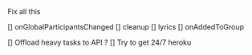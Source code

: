 Fix all this

[] onGlobalParticipantsChanged
[] cleanup
[] lyrics
[] onAddedToGroup





[] Offload heavy tasks to API ?
[] Try to get 24/7 heroku